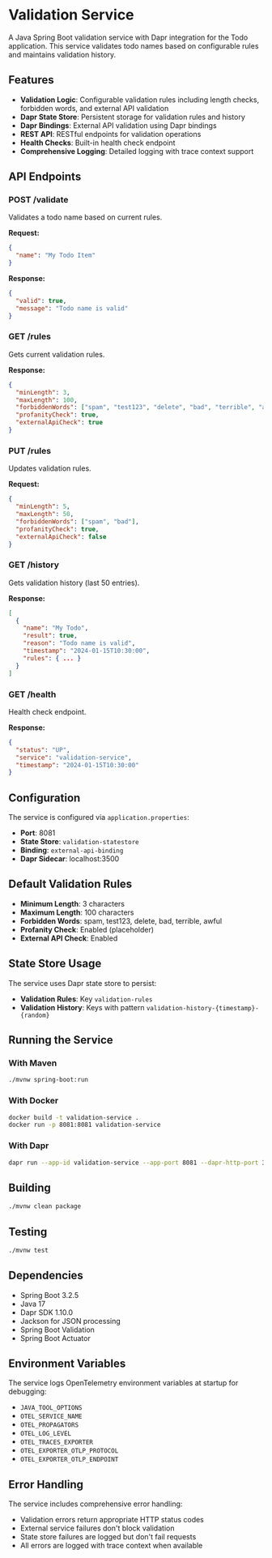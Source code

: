 # Validation Service

A Java Spring Boot validation service with Dapr integration for the Todo application. This service validates todo names based on configurable rules and maintains validation history.

## Features

- **Validation Logic**: Configurable validation rules including length checks, forbidden words, and external API validation
- **Dapr State Store**: Persistent storage for validation rules and history
- **Dapr Bindings**: External API validation using Dapr bindings
- **REST API**: RESTful endpoints for validation operations
- **Health Checks**: Built-in health check endpoint
- **Comprehensive Logging**: Detailed logging with trace context support

## API Endpoints

### POST /validate
Validates a todo name based on current rules.

**Request:**
```json
{
  "name": "My Todo Item"
}
```

**Response:**
```json
{
  "valid": true,
  "message": "Todo name is valid"
}
```

### GET /rules
Gets current validation rules.

**Response:**
```json
{
  "minLength": 3,
  "maxLength": 100,
  "forbiddenWords": ["spam", "test123", "delete", "bad", "terrible", "awful"],
  "profanityCheck": true,
  "externalApiCheck": true
}
```

### PUT /rules
Updates validation rules.

**Request:**
```json
{
  "minLength": 5,
  "maxLength": 50,
  "forbiddenWords": ["spam", "bad"],
  "profanityCheck": true,
  "externalApiCheck": false
}
```

### GET /history
Gets validation history (last 50 entries).

**Response:**
```json
[
  {
    "name": "My Todo",
    "result": true,
    "reason": "Todo name is valid",
    "timestamp": "2024-01-15T10:30:00",
    "rules": { ... }
  }
]
```

### GET /health
Health check endpoint.

**Response:**
```json
{
  "status": "UP",
  "service": "validation-service",
  "timestamp": "2024-01-15T10:30:00"
}
```

## Configuration

The service is configured via `application.properties`:

- **Port**: 8081
- **State Store**: `validation-statestore`
- **Binding**: `external-api-binding`
- **Dapr Sidecar**: localhost:3500

## Default Validation Rules

- **Minimum Length**: 3 characters
- **Maximum Length**: 100 characters
- **Forbidden Words**: spam, test123, delete, bad, terrible, awful
- **Profanity Check**: Enabled (placeholder)
- **External API Check**: Enabled

## State Store Usage

The service uses Dapr state store to persist:

- **Validation Rules**: Key `validation-rules`
- **Validation History**: Keys with pattern `validation-history-{timestamp}-{random}`

## Running the Service

### With Maven
```bash
./mvnw spring-boot:run
```

### With Docker
```bash
docker build -t validation-service .
docker run -p 8081:8081 validation-service
```

### With Dapr
```bash
dapr run --app-id validation-service --app-port 8081 --dapr-http-port 3500 -- java -jar target/validation-service-1.0.0.jar
```

## Building

```bash
./mvnw clean package
```

## Testing

```bash
./mvnw test
```

## Dependencies

- Spring Boot 3.2.5
- Java 17
- Dapr SDK 1.10.0
- Jackson for JSON processing
- Spring Boot Validation
- Spring Boot Actuator

## Environment Variables

The service logs OpenTelemetry environment variables at startup for debugging:

- `JAVA_TOOL_OPTIONS`
- `OTEL_SERVICE_NAME`
- `OTEL_PROPAGATORS`
- `OTEL_LOG_LEVEL`
- `OTEL_TRACES_EXPORTER`
- `OTEL_EXPORTER_OTLP_PROTOCOL`
- `OTEL_EXPORTER_OTLP_ENDPOINT`

## Error Handling

The service includes comprehensive error handling:

- Validation errors return appropriate HTTP status codes
- External service failures don't block validation
- State store failures are logged but don't fail requests
- All errors are logged with trace context when available